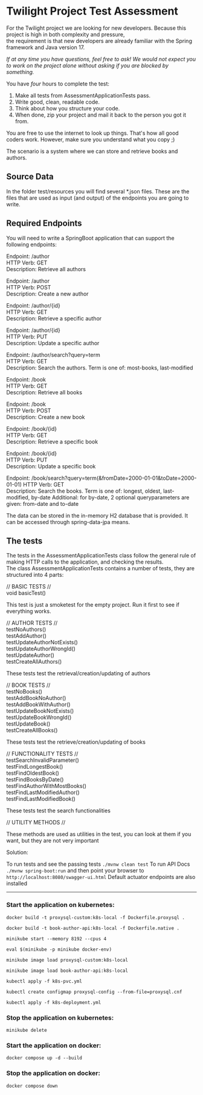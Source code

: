# Twilight Project Test Assessment

For the Twilight project we are looking for new developers. Because this project is high in both complexity and pressure,  
the requirement is that new developers are already familiar with the Spring framework and Java version 17.

*If at any time you have questions, feel free to ask! We would not expect you to work on the project alone without asking if you are blocked by something.*

You have _four_ hours to complete the test:

1) Make all tests from AssessmentApplicationTests pass.
2) Write good, clean, readable code.
3) Think about how you structure your code.
4) When done, zip your project and mail it back to the person you got it from.

You are free to use the internet to look up things. That's how all good coders work. However, make sure you understand what you copy ;)

The scenario is a system where we can store and retrieve books and authors.

## Source Data
In the folder test/resources you will find several *.json files. These are the files that are used as input (and output) of the endpoints you are going to write.

## Required Endpoints
You will need to write a SpringBoot application that can support the following endpoints:

Endpoint: /author  
HTTP Verb: GET  
Description: Retrieve all authors

Endpoint: /author  
HTTP Verb: POST  
Description: Create a new author

Endpoint: /author/{id}  
HTTP Verb: GET  
Description: Retrieve a specific author

Endpoint: /author/{id}  
HTTP Verb: PUT  
Description: Update a specific author

Endpoint: /author/search?query=term  
HTTP Verb: GET  
Description: Search the authors. Term is one of: most-books, last-modified

Endpoint: /book  
HTTP Verb: GET  
Description: Retrieve all books

Endpoint: /book  
HTTP Verb: POST  
Description: Create a new book

Endpoint: /book/{id}  
HTTP Verb: GET  
Description: Retrieve a specific book

Endpoint: /book/{id}  
HTTP Verb: PUT  
Description: Update a specific book

Endpoint: /book/search?query=term(&fromDate=2000-01-01&toDate=2000-01-01)
HTTP Verb: GET  
Description: Search the books. Term is one of: longest, oldest, last-modified, by-date
Additional: for by-date, 2 optional queryparameters are given: from-date and to-date

The data can be stored in the in-memory H2 database that is provided.
It can be accessed through spring-data-jpa means.

## The tests
The tests in the AssessmentApplicationTests class follow the general rule of making HTTP calls to the application, and checking the results.  
The class AssessmentApplicationTests contains a number of tests, they are structured into 4 parts:

// BASIC TESTS //  
void basicTest()

This test is just a smoketest for the empty project. Run it first to see if everything works.

// AUTHOR TESTS //  
testNoAuthors()   
testAddAuthor()  
testUpdateAuthorNotExists()   
testUpdateAuthorWrongId()  
testUpdateAuthor()  
testCreateAllAuthors()

These tests test the retrieval/creation/updating of authors

// BOOK TESTS //  
testNoBooks()  
testAddBookNoAuthor()   
testAddBookWithAuthor()   
testUpdateBookNotExists()  
testUpdateBookWrongId()  
testUpdateBook()  
testCreateAllBooks()

These tests test the retrieve/creation/updating of books

// FUNCTIONALITY TESTS //  
testSearchInvalidParameter()  
testFindLongestBook()  
testFindOldestBook()  
testFindBooksByDate()  
testFindAuthorWithMostBooks()  
testFindLastModifiedAuthor()  
testFindLastModifiedBook()

These tests test the search functionalities

// UTILITY METHODS //

These methods are used as utilities in the test, you can look at them if you want, but they are not very important

Solution:

To run tests and see the passing tests ``` ./mvnw clean test ```
To run API Docs ``` ./mvnw spring-boot:run ``` and then point your browser to ``` http://localhost:8080/swagger-ui.html ```
Default actuator endpoints are also installed

----------------------------------------------

### Start the application on kubernetes:

``` docker build -t proxysql-custom:k8s-local -f Dockerfile.proxysql . ```

``` docker build -t book-author-api:k8s-local -f Dockerfile.native . ```

``` minikube start --memory 8192 --cpus 4 ```

``` eval $(minikube -p minikube docker-env) ```

``` minikube image load proxysql-custom:k8s-local ```

``` minikube image load book-author-api:k8s-local ```

``` kubectl apply -f k8s-pvc.yml ```

``` kubectl create configmap proxysql-config --from-file=proxysql.cnf ```

``` kubectl apply -f k8s-deployment.yml ```

### Stop the application on kubernetes:

``` minikube delete ```

### Start the application on docker:

``` docker compose up -d --build ```

### Stop the application on docker:

``` docker compose down ```